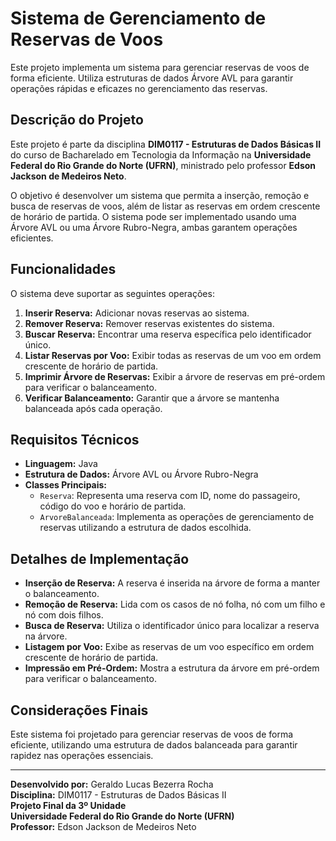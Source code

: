 # Sistema de Gerenciamento de Reservas de Voos

Este projeto implementa um sistema para gerenciar reservas de voos de forma eficiente. Utiliza estruturas de dados Árvore AVL para garantir operações rápidas e eficazes no gerenciamento das reservas.

## Descrição do Projeto

Este projeto é parte da disciplina **DIM0117 - Estruturas de Dados Básicas II** do curso de Bacharelado em Tecnologia da Informação na **Universidade Federal do Rio Grande do Norte (UFRN)**, ministrado pelo professor **Edson Jackson de Medeiros Neto**.

O objetivo é desenvolver um sistema que permita a inserção, remoção e busca de reservas de voos, além de listar as reservas em ordem crescente de horário de partida. O sistema pode ser implementado usando uma Árvore AVL ou uma Árvore Rubro-Negra, ambas garantem operações eficientes.

## Funcionalidades

O sistema deve suportar as seguintes operações:

1. **Inserir Reserva:** Adicionar novas reservas ao sistema.
2. **Remover Reserva:** Remover reservas existentes do sistema.
3. **Buscar Reserva:** Encontrar uma reserva específica pelo identificador único.
4. **Listar Reservas por Voo:** Exibir todas as reservas de um voo em ordem crescente de horário de partida.
5. **Imprimir Árvore de Reservas:** Exibir a árvore de reservas em pré-ordem para verificar o balanceamento.
6. **Verificar Balanceamento:** Garantir que a árvore se mantenha balanceada após cada operação.

## Requisitos Técnicos

- **Linguagem:** Java
- **Estrutura de Dados:** Árvore AVL ou Árvore Rubro-Negra
- **Classes Principais:**
    - `Reserva`: Representa uma reserva com ID, nome do passageiro, código do voo e horário de partida.
    - `ArvoreBalanceada`: Implementa as operações de gerenciamento de reservas utilizando a estrutura de dados escolhida.

## Detalhes de Implementação

- **Inserção de Reserva:** A reserva é inserida na árvore de forma a manter o balanceamento.
- **Remoção de Reserva:** Lida com os casos de nó folha, nó com um filho e nó com dois filhos.
- **Busca de Reserva:** Utiliza o identificador único para localizar a reserva na árvore.
- **Listagem por Voo:** Exibe as reservas de um voo específico em ordem crescente de horário de partida.
- **Impressão em Pré-Ordem:** Mostra a estrutura da árvore em pré-ordem para verificar o balanceamento.

## Considerações Finais

Este sistema foi projetado para gerenciar reservas de voos de forma eficiente, utilizando uma estrutura de dados balanceada para garantir rapidez nas operações essenciais.

---

**Desenvolvido por:** Geraldo Lucas Bezerra Rocha  
**Disciplina:** DIM0117 - Estruturas de Dados Básicas II  
**Projeto Final da 3º Unidade**  
**Universidade Federal do Rio Grande do Norte (UFRN)**  
**Professor:** Edson Jackson de Medeiros Neto
